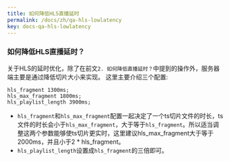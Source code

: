 ```yaml
---
title: 如何降低HLS直播延时
permalink: /docs/zh/qa-hls-lowlatency
key: docs-qa-hls-lowlatency
---
```


### 如何降低HLS直播延时？
关于HLS的延时优化，除了在前文`2. 如何降低直播延时？`中提到的操作外，服务器端主要是通过降低切片大小来实现。
这里主要介绍三个配置:
```
hls_fragment 1300ms;
hls_max_fragment 1800ms;
hls_playlist_length 3900ms;
```
- `hls_fragment`和`hls_max_fragment`配置一起决定了一个ts切片文件的时长，ts文件的时长会小于`hls_max_fragment`，大于等于`hls_fragment`。所以适当调整这两个参数能够使ts切片更实时，这里建议hls_max_fragment大于等于2000ms，并且小于2 * hls_fragment。
- `hls_playlist_length`设置成`hls_fragment`的三倍即可。
